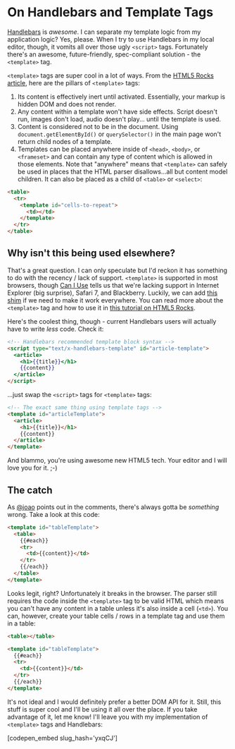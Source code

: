 # On Handlebars and Template Tags

[Handlebars](http://handlebarsjs.com) is *awesome*. I can separate my template logic from my application logic? Yes, please. When I try to use Handlebars in my local editor, though, it vomits all over those ugly `<script>` tags. Fortunately there's an awesome, future-friendly, spec-compliant solution - the `<template>` tag.

`<template>` tags are super cool in a lot of ways. From the [HTML5 Rocks article](http://www.html5rocks.com/en/tutorials/webcomponents/template/), here are the pillars of `<template>` tags:

1. Its content is effectively inert until activated. Essentially, your markup is hidden DOM and does not render.
1. Any content within a template won't have side effects. Script doesn't run, images don't load, audio doesn't play... until the template is used.
1. Content is considered not to be in the document. Using `document.getElementById()` or `querySelector()` in the main page won't return child nodes of a template.
1. Templates can be placed anywhere inside of `<head>`, `<body>`, or `<frameset>` and can contain any type of content which is allowed in those elements. Note that "anywhere" means that `<template>` can safely be used in places that the HTML parser disallows...all but content model children. It can also be placed as a child of `<table>` or `<select>`:

``` html
<table>
  <tr>
    <template id="cells-to-repeat">
      <td></td>
    </template>
  </tr>
</table>
```

## Why isn't this being used elsewhere?

That's a great question. I can only speculate but I'd reckon it has something to do with the recency / lack of support. `<template>` is supported in most browsers, though [Can I Use](http://caniuse.com/#search=template) tells us that we're lacking support in Internet Explorer (big surprise), Safari 7, and Blackberry. Luckily, we can add [this shim](http://jsfiddle.net/brianblakely/h3EmY/) if we need to make it work everywhere. You can read more about the `<template>` tag and how to use it in [this tutorial on HTML5 Rocks](http://www.html5rocks.com/en/tutorials/webcomponents/template/).

Here's the coolest thing, though - current Handlebars users will actually have to write *less* code. Check it:

``` html
<!-- Handlebars recommended template block syntax -->
<script type="text/x-handlebars-template" id="article-template">
  <article>
    <h1>{{title}}</h1>
    {{content}}
  </article>
</script>
```

...just swap the `<script>` tags for `<template>` tags:

``` html
<!-- The exact same thing using template tags -->
<template id="articleTemplate">
  <article>
    <h1>{{title}}</h1>
    {{content}}
  </article>
</template>
```

And blammo, you're using awesome new HTML5 tech. Your editor and I will love you for it. ;-)

## The catch

As [@joao](http://codepen.io/joao/) points out in the comments, there's always gotta be *something* wrong. Take a look at this code:

``` html
<template id="tableTemplate">
  <table>
    {{#each}}
    <tr>
      <td>{{content}}</td>
    </tr>
    {{/each}}
  </table>
</template>
```

Looks legit, right? Unfortunately it breaks in the browser. The parser still requires the code inside the `<template>` tag to be valid HTML which means you can't have any content in a table unless it's also inside a cell (`<td>`). You can, however, create your table cells / rows in a template tag and use them in a table:

``` html
<table></table>

<template id="tableTemplate">
  {{#each}}
  <tr>
    <td>{{content}}</td>
  </tr>
  {{/each}}
</template>
```

It's not ideal and I would definitely prefer a better DOM API for it. Still, this stuff is super cool and I'll be using it all over the place. If you take advantage of it, let me know! I'll leave you with my implementation of `<template>` tags and Handlebars:

[codepen_embed slug_hash='yxqCJ']

